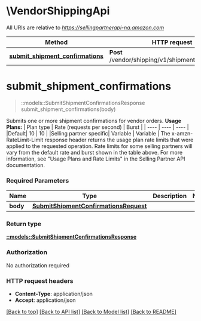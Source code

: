 # \VendorShippingApi

All URIs are relative to *https://sellingpartnerapi-na.amazon.com*

Method | HTTP request | Description
------------- | ------------- | -------------
[**submit_shipment_confirmations**](VendorShippingApi.md#submit_shipment_confirmations) | **Post** /vendor/shipping/v1/shipmentConfirmations | 


# **submit_shipment_confirmations**
> ::models::SubmitShipmentConfirmationsResponse submit_shipment_confirmations(body)


Submits one or more shipment confirmations for vendor orders.  **Usage Plans:**  | Plan type | Rate (requests per second) | Burst | | ---- | ---- | ---- | |Default| 10 | 10 | |Selling partner specific| Variable | Variable |  The x-amzn-RateLimit-Limit response header returns the usage plan rate limits that were applied to the requested operation. Rate limits for some selling partners will vary from the default rate and burst shown in the table above. For more information, see \"Usage Plans and Rate Limits\" in the Selling Partner API documentation.

### Required Parameters

Name | Type | Description  | Notes
------------- | ------------- | ------------- | -------------
  **body** | [**SubmitShipmentConfirmationsRequest**](SubmitShipmentConfirmationsRequest.md)|  | 

### Return type

[**::models::SubmitShipmentConfirmationsResponse**](SubmitShipmentConfirmationsResponse.md)

### Authorization

No authorization required

### HTTP request headers

 - **Content-Type**: application/json
 - **Accept**: application/json

[[Back to top]](#) [[Back to API list]](../README.md#documentation-for-api-endpoints) [[Back to Model list]](../README.md#documentation-for-models) [[Back to README]](../README.md)


